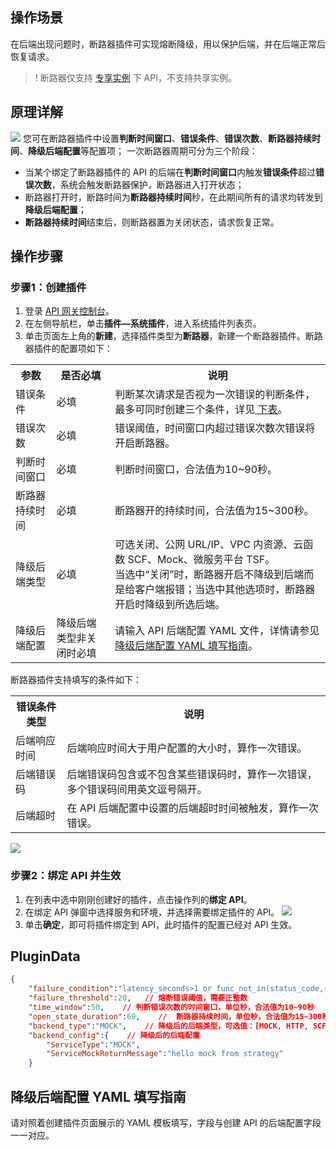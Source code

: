 ## 操作场景

在后端出现问题时，断路器插件可实现熔断降级，用以保护后端，并在后端正常后恢复请求。

>! 断路器仅支持 [专享实例](https://cloud.tencent.com/document/product/628/55510) 下 API，不支持共享实例。

## 原理详解

![](https://qcloudimg.tencent-cloud.cn/raw/9eee13f98ed942b670538890df5e9e99.png)
您可在断路器插件中设置**判断时间窗口**、**错误条件**、**错误次数**、**断路器持续时间**、**降级后端配置**等配置项；
一次断路器周期可分为三个阶段：

- 当某个绑定了断路器插件的 API 的后端在**判断时间窗口**内触发**错误条件**超过**错误次数**，系统会触发断路器保护，断路器进入打开状态；
- 断路器打开时，断路时间为**断路器持续时间**秒，在此期间所有的请求均转发到**降级后端配置**；
- **断路器持续时间**结束后，则断路器置为关闭状态，请求恢复正常。

## 操作步骤

### 步骤1：创建插件

1. 登录 [API 网关控制台](https://console.cloud.tencent.com/apigateway)。
2. 在左侧导航栏，单击**插件—系统插件**，进入系统插件列表页。
3. 单击页面左上角的**新建**，选择插件类型为**断路器**，新建一个断路器插件。断路器插件的配置项如下：
<table>
<tr>
<th>参数</th>
<th>是否必填	</th>
<th>说明</th>
</tr>
<tr>
<td>错误条件	</td>
<td>必填	</td>
<td>判断某次请求是否视为一次错误的判断条件，最多可同时创建三个条件，详见<a href = "#table"> 下表</a>。</td>
</tr>
<tr>
<td>错误次数</td>
<td>必填	</td>
<td>错误阈值，时间窗口内超过错误次数次错误将开启断路器。</td>
</tr>
<tr>
<td>判断时间窗口</td>
<td>必填	</td>
<td>判断时间窗口，合法值为10~90秒。</td>
</tr>
<tr>
<td>断路器持续时间</td>
<td>必填	</td>
<td>断路器开的持续时间，合法值为15~300秒。</td>
</tr>
<tr>
<td>降级后端类型</td>
<td>必填	</td>
<td>可选关闭、公网 URL/IP、VPC 内资源、云函数 SCF、Mock、微服务平台 TSF。</br> 当选中“关闭”时，断路器开启不降级到后端而是给客户端报错；当选中其他选项时，断路器开启时降级到所选后端。</td>
</tr>
<tr>
<td>降级后端配置</td>
<td>降级后端类型非关闭时必填</td>
<td>请输入 API 后端配置 YAML 文件，详情请参见 <a href = "#YAML">降级后端配置 YAML 填写指南</a>。</td>
</tr>
</table>
断路器插件支持填写的条件如下：<span id = "table"></span>
<table>
<tr>
<th>错误条件类型</th>
<th>说明</th>
</tr>
<tr>
<td>后端响应时间</td>
<td>后端响应时间大于用户配置的大小时，算作一次错误。</td>
</tr>
<tr>
<td>后端错误码</td>
<td>后端错误码包含或不包含某些错误码时，算作一次错误，多个错误码间用英文逗号隔开。</td>
</tr>
<tr>
<td>后端超时</td>
<td>	在 API 后端配置中设置的后端超时时间被触发，算作一次错误。</td>
</tr>
</table>
<img src = "https://qcloudimg.tencent-cloud.cn/raw/5b2b48ed9c904a0590ac6b0b81ab48f4.png">


### 步骤2：绑定 API 并生效

1. 在列表中选中刚刚创建好的插件，点击操作列的**绑定 API**。
2. 在绑定 API 弹窗中选择服务和环境，并选择需要绑定插件的 API。
   ![](https://main.qcloudimg.com/raw/d7fd3c3539d6f623f45ebfdf0674d97e.png)
3. 单击**确定**，即可将插件绑定到 API，此时插件的配置已经对 API 生效。

## PluginData

```json
{
    "failure_condition":"latency_seconds>1 or func_not_in(status_code,{200,201,202})",  // 错误条件
    "failure_threshold":20,   // 熔断错误阈值，需要正整数
    "time_window":50,    // 判断错误次数的时间窗口，单位秒，合法值为10~90秒
    "open_state_duration":69,    //  断路器持续时间，单位秒，合法值为15~300秒
    "backend_type":"MOCK",    // 降级后的后端类型，可选值：[MOCK, HTTP, SCF, VPC, UPSTREAM, TSF]
    "backend_config":{    // 降级后的后端配置
        "ServiceType":"MOCK",
        "ServiceMockReturnMessage":"hello mock from strategy"
    }
```

## 降级后端配置 YAML 填写指南[](id:YAML)

请对照着创建插件页面展示的 YAML 模板填写，字段与创建 API 的后端配置字段一一对应。
